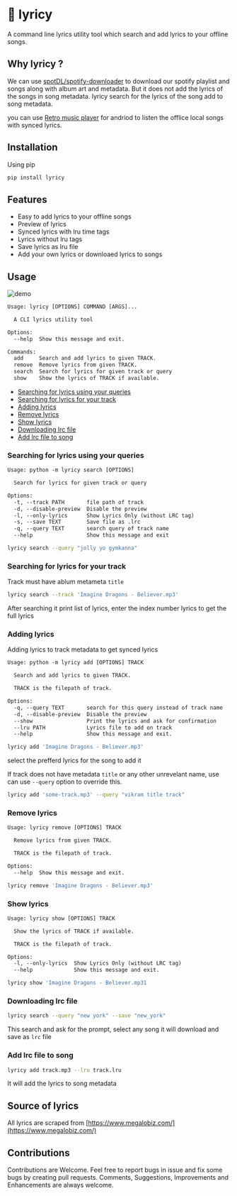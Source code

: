 # 🎼 lyricy

A command line lyrics utility tool which search and add lyrics to your offline songs.

## Why lyricy ?

We can use [spotDL/spotify-downloader](https://github.com/spotDL/spotify-downloader) to download our spotify playlist and songs along with album art and metadata. But it does not add the lyrics of the songs in song metadata. lyricy search for the lyrics of the song add to song metadata.

you can use [Retro music player](https://github.com/RetroMusicPlayer/RetroMusicPlayer) for andriod to listen the offlice local songs with synced lyrics.

## Installation

Using pip

```bash
pip install lyricy
```

## Features

- Easy to add lyrics to your offline songs
- Preview of lyrics
- Synced lyrics with lru time tags
- Lyrics without lru tags
- Save lyrics as lru file
- Add your own lyrics or downloaed lyrics to songs

## Usage

![demo](https://github.com/yogeshwaran01/lyricy/blob/master/demo/demo_lyricy.gif?raw=true)

```txt
Usage: lyricy [OPTIONS] COMMAND [ARGS]...

  A CLI lyrics utility tool

Options:
  --help  Show this message and exit.

Commands:
  add     Search and add lyrics to given TRACK.
  remove  Remove lyrics from given TRACK.
  search  Search for lyrics for given track or query
  show    Show the lyrics of TRACK if available.
```

- [Searching for lyrics using your queries](#searching-for-lyrics-using-your-queries)
- [Searching for lyrics for your track](#searching-for-lyrics-for-your-track)
- [Adding lyrics](#adding-lyrics)
- [Remove lyrics](#remove-lyrics)
- [Show lyrics](#show-lyrics)
- [Downloading lrc file](#downloading-lrc-file)
- [Add lrc file to song](#add-lrc-file-to-song)

### Searching for lyrics using your queries

```txt
Usage: python -m lyricy search [OPTIONS]

  Search for lyrics for given track or query

Options:
  -t, --track PATH       file path of track
  -d, --disable-preview  Disable the preview
  -l, --only-lyrics      Show Lyrics Only (without LRC tag)
  -s, --save TEXT        Save file as .lrc
  -q, --query TEXT       search query of track name
  --help                 Show this message and exit
```

```bash
lyricy search --query "jolly yo gymkanna"
```

### Searching for lyrics for your track

Track must have ablum metameta `title`

```bash
lyricy search --track 'Imagine Dragons - Believer.mp3'
```

After searching it print list of lyrics, enter the index number lyrics to get the full lyrics

### Adding lyrics

Adding lyrics to track metadata to get synced lyrics

```txt
Usage: python -m lyricy add [OPTIONS] TRACK

  Search and add lyrics to given TRACK.

  TRACK is the filepath of track.

Options:
  -q, --query TEXT       search for this query instead of track name
  -d, --disable-preview  Disable the preview
  --show                 Print the lyrics and ask for confirmation
  --lru PATH             Lyrics file to add on track
  --help                 Show this message and exit.
```

```bash
lyricy add 'Imagine Dragons - Believer.mp3'
```

select the prefferd lyrics for the song to add it

If track does not have metadata `title` or any other unrevelant name, use can use `--query` option to override this.

```bash
lyricy add 'some-track.mp3' --query "vikram title track"
```

### Remove lyrics

```txt
Usage: lyricy remove [OPTIONS] TRACK

  Remove lyrics from given TRACK.

  TRACK is the filepath of track.

Options:
  --help  Show this message and exit.
```

```bash
lyricy remove 'Imagine Dragons - Believer.mp3'
```

### Show lyrics

```txt
Usage: lyricy show [OPTIONS] TRACK

  Show the lyrics of TRACK if available.

  TRACK is the filepath of track.

Options:
  -l, --only-lyrics  Show Lyrics Only (without LRC tag)
  --help             Show this message and exit.
```

```bash
lyricy show 'Imagine Dragons - Believer.mp31
```

### Downloading lrc file

```bash
lyricy search --query "new york" --save "new_york"
```

This search and ask for the prompt, select any song it will download and save as `lrc` file

### Add lrc file to song

```bash
lyricy add track.mp3 --lru track.lru
```

It will add the lyrics to song metadata

## Source of lyrics

All lyrics are scraped from [https://www.megalobiz.com/](https://www.megalobiz.com/)

## Contributions

Contributions are Welcome. Feel free to report bugs in issue and fix some bugs by creating pull requests. Comments, Suggestions, Improvements and Enhancements are always welcome.
